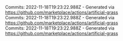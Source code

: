 Commits: 2022-11-18T19:23:22.988Z - Generated via https://github.com/marketplace/actions/artificial-grass
<br>
Commits: 2022-11-18T19:23:22.988Z - Generated via https://github.com/marketplace/actions/artificial-grass
<br>
Commits: 2022-11-18T19:23:22.988Z - Generated via https://github.com/marketplace/actions/artificial-grass
<br>
